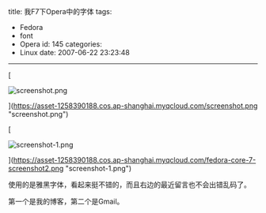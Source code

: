 title: 我F7下Opera中的字体
tags:

  - Fedora
  - font
  - Opera
id: 145
categories:
  - Linux
date: 2007-06-22 23:23:48
---

[

![screenshot.png](https://asset-1258390188.cos.ap-shanghai.myqcloud.com/fedora-core-7-screenshot.png)

](https://asset-1258390188.cos.ap-shanghai.myqcloud.com/screenshot.png "screenshot.png")

[

![screenshot-1.png](https://asset-1258390188.cos.ap-shanghai.myqcloud.com/fedora-core-7-screenshot2.png)

](https://asset-1258390188.cos.ap-shanghai.myqcloud.com/fedora-core-7-screenshot2.png "screenshot-1.png")

使用的是雅黑字体，看起来挺不错的，而且右边的最近留言也不会出错乱码了。

第一个是我的博客，第二个是Gmail。